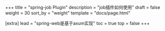 +++
title = "spring-job Plugin"
description = "job插件如何使用"
draft = false
weight = 30
sort_by = "weight"
template = "docs/page.html"

[extra]
lead = "spring-web是基于axum实现"
toc = true
top = false
+++